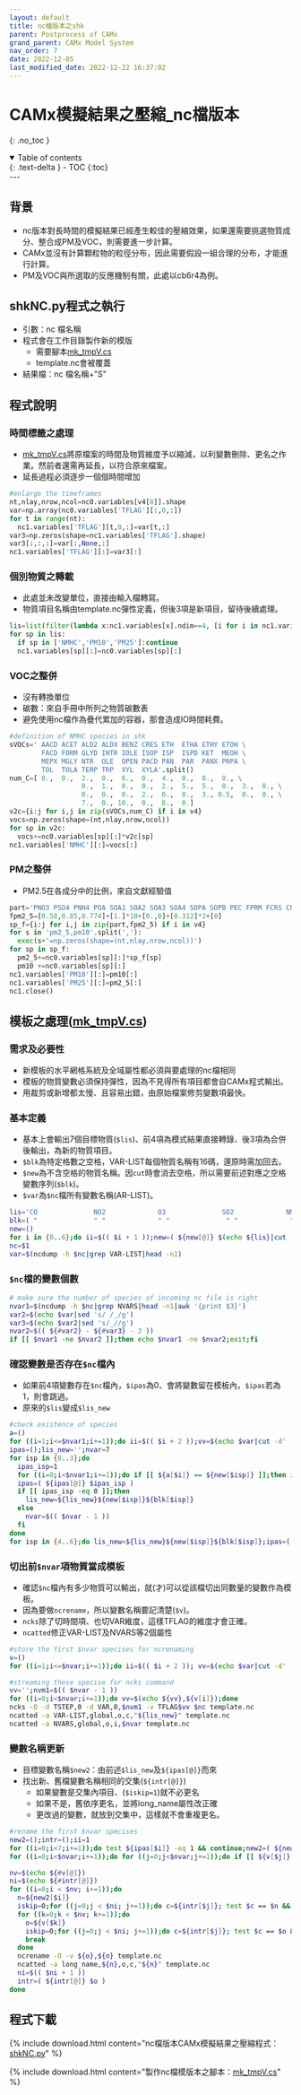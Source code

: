 ```yaml
---
layout: default
title: nc檔版本之shk
parent: Postprocess of CAMx
grand_parent: CAMx Model System
nav_order: 7
date: 2022-12-05
last_modified_date: 2022-12-22 16:37:02
---
```


# CAMx模擬結果之壓縮_nc檔版本

{: .no_toc }

<details open markdown="block">
  <summary>
    Table of contents
  </summary>
  {: .text-delta }
- TOC
{:toc}
</details>
---

## 背景

- nc版本對長時間的模擬結果已經產生較佳的壓縮效果，如果還需要挑選物質成分、整合成PM及VOC，則需要進一步計算。
- CAMx並沒有計算顆粒物的粒徑分布，因此需要假設一組合理的分布，才能進行計算。
- PM及VOC與所選取的反應機制有關，此處以cb6r4為例。

## shkNC.py程式之執行

- 引數：nc 檔名稱
- 程式會在工作目錄製作新的模版
  - 需要腳本[mk_tmpV.cs][cs]
  - template.nc會被覆蓋
- 結果檔：nc 檔名稱+"S"

## 程式說明

### 時間標籤之處理

- [mk_tmpV.cs][cs]將原檔案的時間及物質維度予以縮減，以利變數刪除、更名之作業。然前者還需再延長，以符合原來檔案。
- 延長過程必須逐步一個個時間增加

```python
#enlarge the timeframes
nt,nlay,nrow,ncol=nc0.variables[v4[0]].shape
var=np.array(nc0.variables['TFLAG'][:,0,:])
for t in range(nt):
  nc1.variables['TFLAG'][t,0,:]=var[t,:]
var3=np.zeros(shape=nc1.variables['TFLAG'].shape)
var3[:,:,:]=var[:,None,:]
nc1.variables['TFLAG'][:]=var3[:]
```

### 個別物質之轉載

- 此處並未改變單位，直接由輸入檔轉寫。
- 物質項目名稱由template.nc彈性定義，但後3項是新項目，留待後續處理。

```python
lis=list(filter(lambda x:nc1.variables[x].ndim==4, [i for i in nc1.variables]))
for sp in lis:
  if sp in ['NMHC','PM10','PM25']:continue
  nc1.variables[sp][:]=nc0.variables[sp][:]
```

### VOC之整併

- 沒有轉換單位
- 碳數：來自手冊中所列之物質碳數表
- 避免使用nc檔作為疊代累加的容器，那會造成IO時間耗費。

```python
#definition of NMHC species in shk
sVOCs=' AACD ACET ALD2 ALDX BENZ CRES ETH  ETHA ETHY ETOH \
        FACD FORM GLYD INTR IOLE ISOP ISP  ISPD KET  MEOH \
        MEPX MGLY NTR  OLE  OPEN PACD PAN  PAR  PANX PRPA \
        TOL  TOLA TERP TRP  XYL  XYLA'.split()
num_C=[ 0.,  0.,  2.,  0.,  6.,  0.,  4.,  0.,  0.,  0., \
                  0.,  1.,  0.,  0.,  2.,  5.,  5.,  0.,  3.,  0., \
                  0.,  0.,  0.,  2.,  0.,  0.,  3., 0.5,  0.,  0., \
                  7.,  0., 10.,  0.,  8.,  0.]
v2c={i:j for i,j in zip(sVOCs,num_C) if i in v4}
vocs=np.zeros(shape=(nt,nlay,nrow,ncol))
for sp in v2c:
  vocs+=nc0.variables[sp][:]*v2c[sp]
nc1.variables['NMHC'][:]=vocs[:]
```

### PM之整併

- PM2.5在各成分中的比例，來自文獻經驗值

```python
part='PNO3 PSO4 PNH4 POA SOA1 SOA2 SOA3 SOA4 SOPA SOPB PEC FPRM FCRS CPRM CCRS NA PCL PH2O'.split()
fpm2_5=[0.58,0.85,0.774]+[1.]*10+[0.,0]+[0.312]*2+[0]
sp_f={i:j for i,j in zip(part,fpm2_5) if i in v4}
for s in 'pm2_5,pm10'.split(','):
  exec(s+'=np.zeros(shape=(nt,nlay,nrow,ncol))')
for sp in sp_f:
  pm2_5+=nc0.variables[sp][:]*sp_f[sp]
  pm10 +=nc0.variables[sp][:]
nc1.variables['PM10'][:]=pm10[:]
nc1.variables['PM25'][:]=pm2_5[:]
nc1.close()
```

## 模板之處理([mk_tmpV.cs][cs])

### 需求及必要性

- 新模板的水平網格系統及全域屬性都必須與要處理的nc檔相同
- 模板的物質變數必須保持彈性，因為不見得所有項目都會自CAMx程式輸出。
- 用裁剪或新增都太慢、且容易出錯，由原始檔案修剪變數項最快。

### 基本定義

- 基本上會輸出7個目標物質(`$lis`)、前4項為模式結果直接轉錄、後3項為合併後輸出，為新的物質項目。
- `$blk`為特定格數之空格，VAR-LIST每個物質名稱有16碼，還原時需加回去。
- `$new`為不含空格的物質名稱。因`cut`時會消去空格，所以需要前述對應之空格變數序列(`$blk`)。
- `$var`為`$nc`檔所有變數名稱(AR-LIST)。

```bash
lis='CO              NO2             O3              SO2             NMHC            PM10            PM25            '
blk=( "              " "             " "              " "             " "            " "            " "            " )
new=()
for i in {0..6};do ii=$(( $i + 1 ));new=( ${new[@]} $(echo ${lis}|cut -d' ' -f$ii ));done
nc=$1
var=$(ncdump -h $nc|grep VAR-LIST|head -n1)
```

### `$nc`檔的變數個數

```bash
# make sure the number of species of incoming nc file is right
nvar1=$(ncdump -h $nc|grep NVARS|head -n1|awk '{print $3}')
var2=$(echo $var|sed 's/ /_/g')
var3=$(echo $var2|sed 's/_//g')
nvar2=$(( ${#var2} - ${#var3} - 3 ))
if [[ $nvar1 -ne $nvar2 ]];then echo $nvar1 -ne $nvar2;exit;fi
```

### 確認變數是否存在`$nc`檔內

- 如果前4項變數存在`$nc`檔內，`$ipas`為0、會將變數留在模板內，`$ipas`若為1，則會跳過。
- 原來的`$lis`變成`$lis_new`

```bash
#check existence of species
a=()
for ((i=1;i<=$nvar1;i+=1));do ii=$(( $i + 2 ));vv=$(echo $var|cut -d' ' -f$ii);vv=${vv/\"};a=( ${a[@]} $vv);done
ipas=();lis_new='';nvar=7
for isp in {0..3};do
  ipas_isp=1
  for ((i=0;i<$nvar1;i+=1));do if [[ ${a[$i]} == ${new[$isp]} ]];then ipas_isp=0;fi;done
  ipas=( ${ipas[@]} $ipas_isp )
  if [[ ipas_isp -eq 0 ]];then
    lis_new=${lis_new}${new[$isp]}${blk[$isp]}
  else
    nvar=$(( $nvar - 1 ))
  fi
done
for isp in {4..6};do lis_new=${lis_new}${new[$isp]}${blk[$isp]};ipas=( ${ipas[@]} 0 );done
```

### 切出前`$nvar`項物質當成模板

- 確認`$nc`檔內有多少物質可以輸出，就(才)可以從該檔切出同數量的變數作為模板。
- 因為要做`ncrename`，所以變數名稱要記清楚(`$v`)。
- `ncks`除了切時間項、也切VAR維度，這樣TFLAG的維度才會正確。
- `ncatted`修正VAR-LIST及NVARS等2個屬性

```bash
#store the first $nvar specises for ncrenaming
v=()
for ((i=1;i<=$nvar;i+=1));do ii=$(( $i + 2 )); vv=$(echo $var|cut -d' ' -f$ii);vv=${vv/\"};v=( ${v[@]} $vv);done

#streaming these specise for ncks command
vv='';nvm1=$(( $nvar - 1 ))
for ((i=0;i<$nvar;i+=1));do vv=$(echo ${vv},${v[i]});done
ncks -O -d TSTEP,0 -d VAR,0,$nvm1 -v TFLAG$vv $nc template.nc
ncatted -a VAR-LIST,global,o,c,"${lis_new}" template.nc
ncatted -a NVARS,global,o,i,$nvar template.nc
```

### 變數名稱更新

- 目標變數名稱`$new2`：由前述`$lis_new`及`${ipas[@]}`而來
- 找出新、舊檔變數名稱相同的交集(`${intr[@]}`)
  - 如果變數是交集內項目、(`$iskip=1`)就不必更名
  - 如果不是，舊依序更名，並將long_name屬性改正確
  - 更改過的變數，就放到交集中，這樣就不會重複更名。

```bash
#rename the first $nvar specises
new2=();intr=();ii=1
for ((i=0;i<7;i+=1));do test ${ipas[$i]} -eq 1 && continue;new2=( ${new2[@]} $(echo ${lis_new}|cut -d' ' -f$ii ));ii=$(( $ii + 1 ));done
for ((i=0;i<$nvar;i+=1));do for ((j=0;j<$nvar;j+=1));do if [[ ${v[$j]} == ${new2[$i]} ]];then intr=( ${intr[@]} ${v[$j]} );continue;fi;done;done

nv=$(echo ${#v[@]})
ni=$(echo ${#intr[@]})
for ((i=0;i < $nv; i+=1));do
  n=${new2[$i]}
  iskip=0;for ((j=0;j < $ni; j+=1));do c=${intr[$j]}; test $c == $n && iskip=1;done; if [[ $iskip == 1 ]];then continue;fi
  for ((k=0;k < $nv; k+=1));do
    o=${v[$k]}
    iskip=0;for ((j=0;j < $ni; j+=1));do c=${intr[$j]}; test $c == $o && iskip=1;done; if [[ $iskip == 1 ]];then continue;fi
    break
  done
  ncrename -O -v ${o},${n} template.nc
  ncatted -a long_name,${n},o,c,"${n}" template.nc
  ni=$(( $ni + 1 ))
  intr=( ${intr[@]} $o )
done
```

## 程式下載

{% include download.html content="nc檔版本CAMx模擬結果之壓縮程式：[shkNC.py](https://github.com/sinotec2/Focus-on-Air-Quality/blob/main/CAMx/PostProcess/shkNC.py)" %}

{% include download.html content="製作nc檔模版本之腳本：[mk_tmpV.cs][cs]" %}

[cs]: <https://github.com/sinotec2/Focus-on-Air-Quality/blob/main/CAMx/PostProcess/mk_tmpV.cs> "製作nc檔模版本之腳本"

